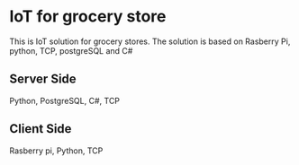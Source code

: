 # IoT for grocery store

This is IoT solution for grocery stores. The solution is based on Rasberry Pi, python, TCP, postgreSQL and C#

## Server Side

Python, PostgreSQL, C#, TCP

## Client Side

Rasberry pi, Python, TCP
